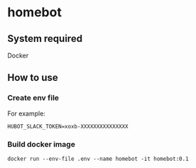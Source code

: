 # homebot

## System required

Docker

## How to use

### Create env file

For example:

```
HUBOT_SLACK_TOKEN=xoxb-XXXXXXXXXXXXXXX
```

### Build docker image

`docker run --env-file .env --name homebot -it homebot:0.1`
